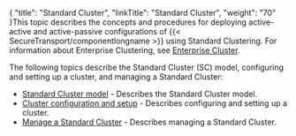 {
    "title": "Standard Cluster",
    "linkTitle": "Standard Cluster",
    "weight": "70"
}This topic describes the concepts and procedures for deploying active-active and active-passive configurations of {{< SecureTransport/componentlongname  >}} using Standard Clustering. For information about Enterprise Clustering, see [Enterprise Cluster](../c_st_largeenterpriseclustering#Large_Enterprise_Clustering_2746683174_1079954).

The following topics describe the Standard Cluster (SC) model, configuring and setting up a cluster, and managing a Standard Cluster:

-   [Standard Cluster model](c_st_standardclustermodel) - Describes the Standard Cluster model.
-   [Cluster configuration and setup](c_st_standardclusterconfiguration) - Describes configuring and setting up a cluster.
-   [Manage a Standard Cluster](c_st_managestandardcluster) - Describes managing a Standard Cluster.
